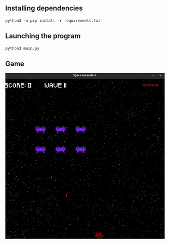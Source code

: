 ## **Installing dependencies** ##
    python3 -m pip install -r requirements.txt 

## **Launching the program** ##
    python3 main.py

## **Game** ##
!['game_image.jpg'](https://github.com/KonstantinS343/pygame/raw/master/readme_img/game_image.jpg)